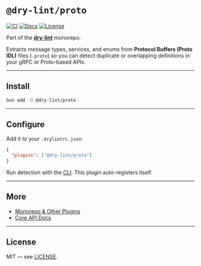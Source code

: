 # `@dry-lint/proto`

[![CI](https://github.com/dry-lint/dry-lint/actions/workflows/ci.yml/badge.svg)](https://github.com/dry-lint/dry-lint/actions/workflows/ci.yml) [![Docs](https://img.shields.io/badge/docs-%E2%9C%93-blue)](https://dry-lint.github.io/dry-lint/) [![License](https://img.shields.io/npm/l/@dry-lint/cli)](https://github.com/dry-lint/dry-lint/blob/main/LICENSE)

Part of the [**dry-lint**](https://github.com/dry-lint/dry-lint) monorepo.

Extracts message types, services, and enums from **Protocol Buffers (Proto IDL)** files (`.proto`) so you can detect duplicate or overlapping definitions in your gRPC or Proto-based APIs.

---

## Install

```bash
bun add -D @dry-lint/proto
```

---

## Configure

Add it to your `.drylintrc.json`:

```json
{
  "plugins": ["@dry-lint/proto"]
}
```

Run detection with the [CLI](https://www.npmjs.com/package/@dry-lint/cli). This plugin auto-registers itself.

---

## More

- [Monorepo & Other Plugins](https://github.com/dry-lint/dry-lint#-packages)
- [Core API Docs](https://github.com/dry-lint/dry-lint#-api-dry-core)

---

## License

MIT — see [LICENSE](https://github.com/dry-lint/dry-lint/blob/main/LICENSE).

